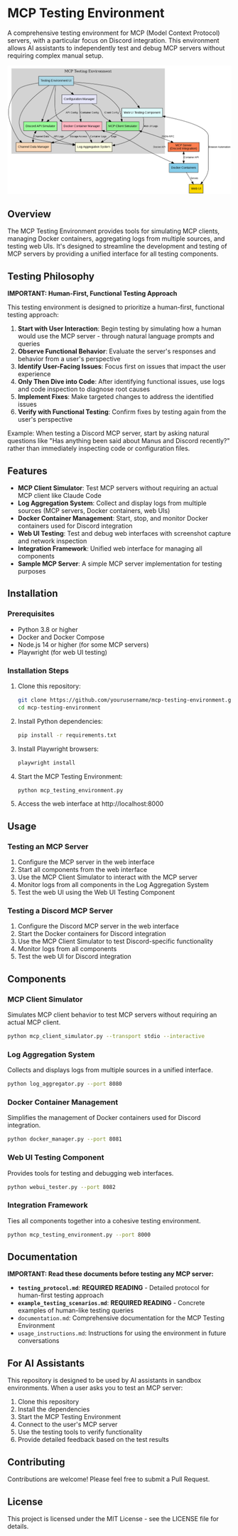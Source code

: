# MCP Testing Environment

A comprehensive testing environment for MCP (Model Context Protocol) servers, with a particular focus on Discord integration. This environment allows AI assistants to independently test and debug MCP servers without requiring complex manual setup.

![Architecture Diagram](architecture.png)

## Overview

The MCP Testing Environment provides tools for simulating MCP clients, managing Docker containers, aggregating logs from multiple sources, and testing web UIs. It's designed to streamline the development and testing of MCP servers by providing a unified interface for all testing components.

## Testing Philosophy

**IMPORTANT: Human-First, Functional Testing Approach**

This testing environment is designed to prioritize a human-first, functional testing approach:

1. **Start with User Interaction**: Begin testing by simulating how a human would use the MCP server - through natural language prompts and queries
2. **Observe Functional Behavior**: Evaluate the server's responses and behavior from a user's perspective
3. **Identify User-Facing Issues**: Focus first on issues that impact the user experience
4. **Only Then Dive into Code**: After identifying functional issues, use logs and code inspection to diagnose root causes
5. **Implement Fixes**: Make targeted changes to address the identified issues
6. **Verify with Functional Testing**: Confirm fixes by testing again from the user's perspective

Example: When testing a Discord MCP server, start by asking natural questions like "Has anything been said about Manus and Discord recently?" rather than immediately inspecting code or configuration files.

## Features

- **MCP Client Simulator**: Test MCP servers without requiring an actual MCP client like Claude Code
- **Log Aggregation System**: Collect and display logs from multiple sources (MCP servers, Docker containers, web UIs)
- **Docker Container Management**: Start, stop, and monitor Docker containers used for Discord integration
- **Web UI Testing**: Test and debug web interfaces with screenshot capture and network inspection
- **Integration Framework**: Unified web interface for managing all components
- **Sample MCP Server**: A simple MCP server implementation for testing purposes

## Installation

### Prerequisites

- Python 3.8 or higher
- Docker and Docker Compose
- Node.js 14 or higher (for some MCP servers)
- Playwright (for web UI testing)

### Installation Steps

1. Clone this repository:
   ```bash
   git clone https://github.com/yourusername/mcp-testing-environment.git
   cd mcp-testing-environment
   ```

2. Install Python dependencies:
   ```bash
   pip install -r requirements.txt
   ```

3. Install Playwright browsers:
   ```bash
   playwright install
   ```

4. Start the MCP Testing Environment:
   ```bash
   python mcp_testing_environment.py
   ```

5. Access the web interface at http://localhost:8000

## Usage

### Testing an MCP Server

1. Configure the MCP server in the web interface
2. Start all components from the web interface
3. Use the MCP Client Simulator to interact with the MCP server
4. Monitor logs from all components in the Log Aggregation System
5. Test the web UI using the Web UI Testing Component

### Testing a Discord MCP Server

1. Configure the Discord MCP server in the web interface
2. Start the Docker containers for Discord integration
3. Use the MCP Client Simulator to test Discord-specific functionality
4. Monitor logs from all components
5. Test the web UI for Discord integration

## Components

### MCP Client Simulator

Simulates MCP client behavior to test MCP servers without requiring an actual MCP client.

```bash
python mcp_client_simulator.py --transport stdio --interactive
```

### Log Aggregation System

Collects and displays logs from multiple sources in a unified interface.

```bash
python log_aggregator.py --port 8080
```

### Docker Container Management

Simplifies the management of Docker containers used for Discord integration.

```bash
python docker_manager.py --port 8081
```

### Web UI Testing Component

Provides tools for testing and debugging web interfaces.

```bash
python webui_tester.py --port 8082
```

### Integration Framework

Ties all components together into a cohesive testing environment.

```bash
python mcp_testing_environment.py --port 8000
```

## Documentation

**IMPORTANT: Read these documents before testing any MCP server:**

- **`testing_protocol.md`**: **REQUIRED READING** - Detailed protocol for human-first testing approach
- **`example_testing_scenarios.md`**: **REQUIRED READING** - Concrete examples of human-like testing queries
- `documentation.md`: Comprehensive documentation for the MCP Testing Environment
- `usage_instructions.md`: Instructions for using the environment in future conversations

## For AI Assistants

This repository is designed to be used by AI assistants in sandbox environments. When a user asks you to test an MCP server:

1. Clone this repository
2. Install the dependencies
3. Start the MCP Testing Environment
4. Connect to the user's MCP server
5. Use the testing tools to verify functionality
6. Provide detailed feedback based on the test results

## Contributing

Contributions are welcome! Please feel free to submit a Pull Request.

## License

This project is licensed under the MIT License - see the LICENSE file for details.
